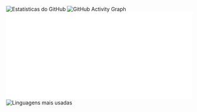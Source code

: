 ![Estatísticas do GitHub](https://github-readme-stats.vercel.app/api?username=MClaraFerreira5&show_icons=true&theme=radical)
![GitHub Activity Graph](https://github-readme-activity-graph.vercel.app/graph?username=MClaraFerreira5&theme=github)
![Metrics](https://github.com/lowlighter/metrics/blob/examples/metrics.classic.svg)
![Linguagens mais usadas](https://github-readme-stats.vercel.app/api/top-langs/?username=MClaraFerreira5&layout=compact&theme=radical)
